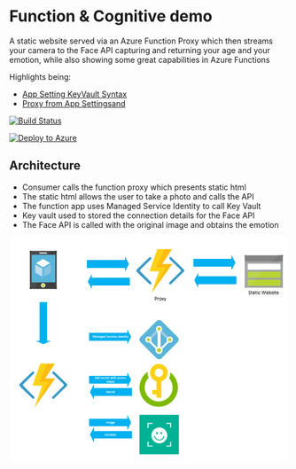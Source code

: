 # Function & Cognitive demo

A static website served via an Azure Function Proxy which then streams your camera to the Face API capturing and returning your age and your emotion, while also showing some great capabilities in Azure Functions

Highlights being:
- [App Setting KeyVault Syntax](https://github.com/JimPaine/emotion-checker/blob/master/env/functions.tf#L32-L33)
- [Proxy from App Settings](https://github.com/JimPaine/emotion-checker/blob/master/src/ImageProcessor/proxies.json#L21)[and](https://github.com/JimPaine/emotion-checker/blob/master/env/functions.tf#L34-L35)


[![Build Status](https://dev.azure.com/jimpaine-msft/github%20pipelines/_apis/build/status/JimPaine.emotion-checker)](https://dev.azure.com/jimpaine-msft/github%20pipelines/_build/latest?definitionId=8)

[![Deploy to Azure](http://azuredeploy.net/deploybutton.png)](https://azuredeploy.net/)

## Architecture

- Consumer calls the function proxy which presents static html
- The static html allows the user to take a photo and calls the API
- The function app uses Managed Service Identity to call Key Vault
- Key vault used to stored the connection details for the Face API
- The Face API is called with the original image and obtains the emotion

![Architecture](/docs/images/architecture.png)